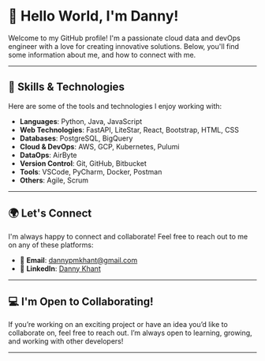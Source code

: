 # 👋 Hello World, I'm Danny!

Welcome to my GitHub profile! I'm a passionate cloud data and devOps engineer with a love for creating innovative solutions. Below, you'll find some information about me, and how to connect with me.

---

## 🔧 Skills & Technologies

Here are some of the tools and technologies I enjoy working with:

- **Languages**: Python, Java, JavaScript
- **Web Technologies**: FastAPI, LiteStar, React, Bootstrap, HTML, CSS
- **Databases**: PostgreSQL, BigQuery
- **Cloud & DevOps**: AWS, GCP, Kubernetes, Pulumi
- **DataOps**: AirByte
- **Version Control**: Git, GitHub, Bitbucket
- **Tools**: VSCode, PyCharm, Docker, Postman
- **Others**: Agile, Scrum

---

## 🌍 Let's Connect

I'm always happy to connect and collaborate! Feel free to reach out to me on any of these platforms:

- 📧 **Email**: [dannypmkhant@gmail.com](mailto:dannypmkhant@gmail.com)
- 💼 **LinkedIn**: [Danny Khant](https://www.linkedin.com/in/dannykhant/)

---

## 💻 I'm Open to Collaborating!

If you’re working on an exciting project or have an idea you’d like to collaborate on, feel free to reach out. I’m always open to learning, growing, and working with other developers!

---

